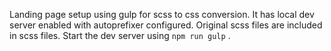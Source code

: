 Landing page setup using gulp for scss to css conversion. It has local dev server enabled with autoprefixer configured.
Original scss files are included in scss files.
Start the dev server using `npm run gulp` .